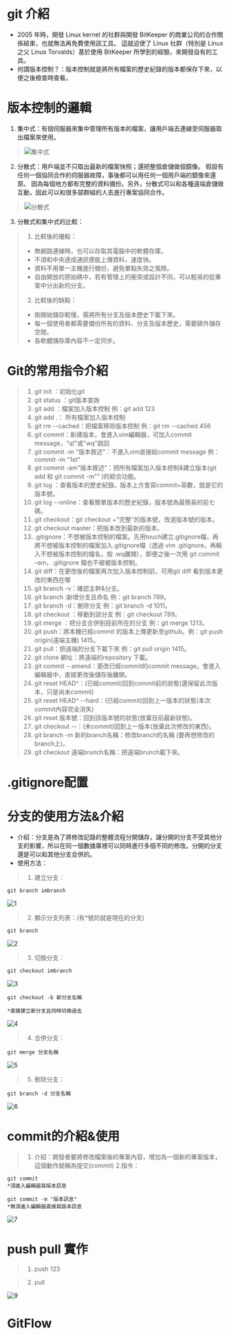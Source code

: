 # git 介紹
 * 2005 年時，開發 Linux kernel 的社群與開發 BitKeeper 的商業公司的合作關係結束，也就無法再免費使用該工具。 這就迫使了 Linux 社群（特別是 Linux 之父 Linus Torvalds）基於使用 BitKeeper 所學到的經驗，來開發自有的工具。
* 何謂版本控制？：版本控制就是將所有檔案的歷史紀錄的版本都保存下來，以便之後檢查時查看。
# 版本控制的邏輯
1. 集中式：有個伺服器來集中管理所有版本的檔案，讓用戶端去連線至伺服器取出檔案來使用。
>![集中式](https://git-scm.com/book/en/v2/images/centralized.png)
2. 分散式：用戶端並不只取出最新的檔案快照；還把整個倉儲做個鏡像。 假設有任何一個協同合作的伺服器故障，事後都可以用任何一個用戶端的鏡像來還原。 因為每個地方都有完整的資料備份。另外，分散式可以和各種遠端倉儲做互動，因此可以和很多部群組的人去進行專案協同合作。
> ![分散式](https://git-scm.com/book/en/v2/images/distributed.png)
3. 分散式和集中式的比較：
> 1. 比較後的優點：
> * 無網路連線時，也可以存取其電腦中的軟體存庫。
> * 不須和中央達成通訊便能上傳資料，速度快。
> * 資料不用單一主機進行備份，避免單點失效之風險。
> * 自由開放的原始碼中，若有管理上的衝突或設計不同，可以輕易的從專案中分出新的分支。
> 2. 比較後的缺點：
 > * 剛開始儲存較慢，需將所有分支及版本歷史下載下來。
 > * 每一個使用者都需要備份所有的資料、分支及版本歷史，需要額外儲存空間。
 > * 各軟體儲存庫內容不一定同步。

# Git的常用指令介紹
> 1. git init ：初始化git
> 2. git status ：git版本查詢
> 3. git add ：檔案加入版本控制 例：git add 123
> 4. git add .： 所有檔案加入版本控制
> 5. git rm --cached：把檔案移除版本控制 例：git rm --cached 456
> 6. git commit：新建版本，會進入vim編輯器，可加入commit message，"q!"或"wq"跳回
> 7. git commit -m "版本敘述"：不進入vim直接給commit message 例：commit -m "1st"
> 8. git commit -am"版本敘述"：把所有檔案加入版本控制&建立版本(git add 和 git commit -m"" )的綜合功能。
> 9. git log ：查看版本的歷史紀錄。版本上方會寫commit+英數，就是它的版本號。
> 10. git log --online：查看簡單版本的歷史紀錄，版本號為最簡易的前七碼。
> 11. git checkout：git checkout +"完整"的版本號，改道版本號的版本。
> 12. git checkout master：把版本改到最新的版本。
> 13. .gitignore：不想被版本控制的檔案。先用touch建立.gitignore檔，再將不想被版本控制的檔案加入.gitignore檔（透過 vim .gitignore，再輸入不想被版本控制的檔名，按 :wq離開），即便之後一次用 git commit –am，.gitignore 檔也不被被版本控制。
> 14. git diff：在更改後的檔案再次加入版本控制前，可用git diff 看到版本更改的東西在哪
> 15. git branch -v：確認主幹&分支。
> 16. git branch :新增分支且命名 例：git branch 789。
> 17. git branch -d：刪除分支 例：git branch -d 1011。
> 18. git checkout ：移動到該分支 例：git checkout 789。
> 19. git merge ：把分支合併到目前所在的分支 例：git merge 1213。
> 20. git push：將本機已經commit 的版本上傳更新至github。例：git push origin(遠端主機) 1415。
> 21. git pull：把遠端的分支下載下來 例：git pull origin 1415。
> 22. git clone 網址：將遠端的repository 下載。
> 23. git commit --amend：更改已經commit的commit message。會進入編輯器中，直接更改後儲存後離開。
> 24. git reset HEAD^：(已經commit)回到commit前的狀態(還保留此次版本，只是尚未commit)
> 25. git reset HEAD^ --hard：(已經commit)回到上一版本的狀態(本次commit內容完全消失)
> 26. git reset 版本號：回到該版本號的狀態(放棄目前最新狀態)。
> 27. git checkout --：(未commit)回到上一版本(放棄此次修改的東西)。
> 28. git branch -m 新的branch名稱：修改branch的名稱 (要再想修改的branch上)。
> 29. git checkout 遠端brunch名稱：把遠端brunch載下來。
# .gitignore配置

# 分支的使用方法&介紹
* 介紹：分支是為了將修改記錄的整體流程分開儲存，讓分開的分支不受其他分支的影響，所以在同一個數據庫裡可以同時進行多個不同的修改。分開的分支還是可以和其他分支合併的。
 * 使用方法：

> 1. 建立分支：
```
git branch imbranch
```
![1](/nwe.png)

> 2. 顯示分支列表：(有*號的就是現在的分支)
```
git branch
```
![2](/look.png)

> 3. 切換分支：
```
git checkout imbranch
```
![3](/seitch.png)
```
git checkout -b 新分支名稱

*直接建立新分支且同時切換過去
```
![4](/newnew.png)

> 4. 合併分支：
```
git merge 分支名稱
```
![5](/merge.png)

> 5. 刪除分支：
```
git branch -d 分支名稱
```
![6](/delete.png)

# commit的介紹&使用
> 1. 介紹：開發者要將修改檔案後的專案內容，增加為一個新的專案版本，這個動作就稱為提交(commit)
> 2.指令：
```
git commit
*須進入編輯器寫版本訊息
```

```
git commit -m "版本訊息"
*無須進入編輯器直接寫版本訊息
```
![7](/commit.png)

# push pull 實作
> 1. push 123

> 2. pull 

![9](/pull.png)

# GitFlow
